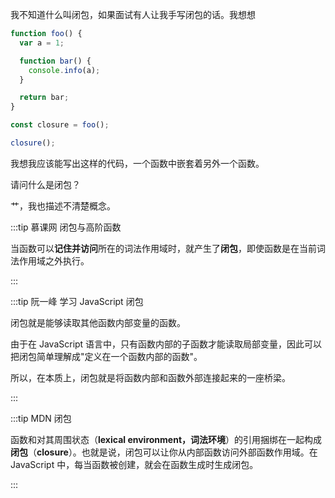我不知道什么叫闭包，如果面试有人让我手写闭包的话。我想想

```javascript
function foo() {
  var a = 1;

  function bar() {
    console.info(a);
  }

  return bar;
}

const closure = foo();

closure();
```

我想我应该能写出这样的代码，一个函数中嵌套着另外一个函数。



请问什么是闭包？

艹，我也描述不清楚概念。



:::tip 慕课网 闭包与高阶函数

当函数可以**记住并访问**所在的词法作用域时，就产生了**闭包**，即使函数是在当前词法作用域之外执行。 

:::



:::tip 阮一峰 学习 JavaScript 闭包

闭包就是能够读取其他函数内部变量的函数。

由于在 JavaScript 语言中，只有函数内部的子函数才能读取局部变量，因此可以把闭包简单理解成"定义在一个函数内部的函数"。

所以，在本质上，闭包就是将函数内部和函数外部连接起来的一座桥梁。 

:::



:::tip MDN 闭包

函数和对其周围状态（**lexical environment，词法环境**）的引用捆绑在一起构成**闭包**（**closure**）。也就是说，闭包可以让你从内部函数访问外部函数作用域。在 JavaScript 中，每当函数被创建，就会在函数生成时生成闭包。

:::